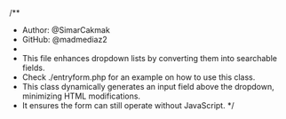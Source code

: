 /**
 * Author: @SimarCakmak
 * GitHub: @madmediaz2
 *
 * This file enhances dropdown lists by converting them into searchable fields.
 * Check ./entryform.php for an example on how to use this class.
 * This class dynamically generates an input field above the dropdown, minimizing HTML modifications.
 * It ensures the form can still operate without JavaScript.
 */
